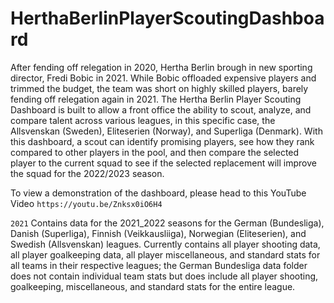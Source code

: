 # HerthaBerlinPlayerScoutingDashboard

After fending off relegation in 2020, Hertha Berlin brough in new sporting director, Fredi Bobic in 2021. While Bobic offloaded expensive players and trimmed the budget, the team was short on highly skilled players, barely fending off relegation again in 2021. The Hertha Berlin Player Scouting Dashboard is built to allow a front office the ability to scout, analyze, and compare talent across various leagues, in this specific case, the Allsvenskan (Sweden), Eliteserien (Norway), and Superliga (Denmark). With this dashboard, a scout can identify promising players, see how they rank compared to other players in the pool, and then compare the selected player to the current squad to see if the selected replacement will improve the squad for the 2022/2023 season.

To view a demonstration of the dashboard, please head to this YouTube Video
`https://youtu.be/Znksx0iO6H4`

`2021`
Contains data for the 2021_2022 seasons for the German (Bundesliga), Danish (Superliga), Finnish (Veikkausliiga), Norwegian (Eliteserien), and Swedish (Allsvenskan) leagues. 
Currently contains all player shooting data, all player goalkeeping data, all player miscellaneous, and standard stats for all teams in their respective leagues; the German Bundesliga data folder does not contain individual team stats but does include all player shooting, goalkeeping, miscellaneous, and standard stats for the entire league.
